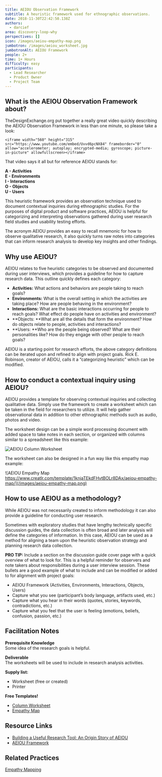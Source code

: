 ```yaml
---
title: AEIOU Observation Framework
subtitle: A heuristic framework used for ethnographic observations.
date: 2018-11-30T22:42:50.138Z
authors:
  - darcief
area: discovery-loop-why
perspectives: []
icon: /images/aeiou-empathy-map.png
jumbotron: /images/aeiou_worksheet.jpg
jumbotronAlt: AEIOU Framework
people: 2+
time: 1+ Hours
difficulty: easy
participants:
  - Lead Researcher
  - Product Owner
  - Project Team
---
```

## What is the AEIOU Observation Framework about?

TheDesignExchange.org put together a really great video quickly describing the AEIOU Observation Framework in less than one minute, so please take a look:

```
<iframe width="560" height="315" src="https://www.youtube.com/embed/Uvvd6pcNX84" frameborder="0" allow="accelerometer; autoplay; encrypted-media; gyroscope; picture-in-picture" allowfullscreen></iframe>
```

That video says it all but for reference AEIOU stands for:

**A - Activities**\
**E - Environments**\
**I - Interactions**\
**O - Objects**\
**U - Users**

This heuristic framework provides an observation technique used to document contextual inquiries during ethnographic studies. For the purposes of digital product and software practices, AEIOU is helpful for categorizing and interpreting observations gathered during user research field studies and usability testing efforts.

The acronym AEIOU provides an easy to recall mnemonic for how to observe qualitative research, it also quickly turns raw notes into categories that can inform research analysis to develop key insights and other findings.

## Why use AEIOU?

AEIOU relates to five heuristic categories to be observed and documented during user interviews, which provides a guideline for how to capture research data. This outline quickly defines each category:

* **Activities:** What actions and behaviors are people taking to reach goals?
* **Environments:** What is the overall setting in which the activities are taking place? How are people behaving in the environment?
* **Interactions:** What are the basic interactions occurring for people to reach goals? What effect do people have on activities and environment?
* **Objects: **What are all the details that form the environment? How do objects relate to people, activities and interactions?
* **Users: **Who are the people being observed? What are their personalities like? How do they engage with other people to reach goals? 

AEIOU is a starting point for research efforts, the above category definitions can be iterated upon and refined to align with project goals. Rick E. Robinson, creator of AEIOU, calls it a “categorizing heuristic” which can be modified.



## How to conduct a contextual inquiry using AEIOU?

AEIOU provides a template for observing contextual inquiries and collecting qualitative data. Simply use the framework to create a worksheet which can be taken in the field for researchers to utilize. It will help gather observational data in addition to other ethnographic methods such as audio, photos and video.

The worksheet design can be a simple word processing document with added space to take notes in each section, or organized with columns similar to a spreadsheet like this example: 

![AEIOU Column Worksheet ](/images/aeiou_worksheet.jpg)

The worksheet can also be designed in a fun way like this empathy map example: 

![AEIOU Empathy Map https://www.creatlr.com/template/1knjaTEkdFHvtBOLr8DAx/aeiou-empathy-map/](/images/aeiou-empathy-map.png)



## How to use AEIOU as a methodology?

While AEIOU was not necessarily created to inform methodology it can also provide a guideline for conducting user research. 

Sometimes with exploratory studies that have lengthy technically specific discussion guides, the data collection is often broad and later analysis will define the categories of information. In this case, AEIOU can be used as a method for aligning a team upon the heuristic observation strategy and planning research data collection. 

**PRO TIP:** Include a section on the discussion guide cover page with a quick overview of what to look for. This is a helpful reminder for observers and note takers about responsibilities during a user interview session. These bullets are a good example of what to include and can be modified or added to for alignment with project goals:

* AEIOU Framework (Activities, Environments, Interactions, Objects, Users)
* Capture what you see (participant’s body language, artifacts used, etc.)
* Capture what you hear in their words (quotes, stories, keywords, contradictions, etc.)
* Capture what you feel that the user is feeling (emotions, beliefs, confusion, passion, etc.)



## Facilitation Notes

**Prerequisite Knowledge**\
Some idea of the research goals is helpful.

**Deliverable**\
The worksheets will be used to include in research analysis activities.

**Supply list:**

* Worksheet (free or created)
* Printer

**Free Templates!**

* [Column Worksheet](http://www.libraryuxtoolkit.com/search.html#flyOnTheWall)
* [Empathy Map](https://www.creatlr.com/template/1knjaTEkdFHvtBOLr8DAx/aeiou-empathy-map/)



## Resource Links

* [Building a Useful Research Tool: An Origin Story of AEIOU](https://www.epicpeople.org/building-a-useful-research-tool/)
* [AEIOU Framework](https://help.ethnohub.com/guide/aeiou-framework)



## Related Practices

[Empathy Mapping](https://openpracticelibrary.com/practice/empathy-mapping/)

##
